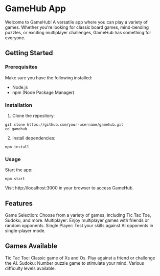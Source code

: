 # GameHub App

Welcome to GameHub! A versatile app where you can play a variety of games. Whether you're looking for classic board games, mind-bending puzzles, or exciting multiplayer challenges, GameHub has something for everyone.

## Getting Started
### Prerequisites
Make sure you have the following installed:
* Node.js
* npm (Node Package Manager)

### Installation
1. Clone the repository:
``` 
git clone https://github.com/your-username/gamehub.git
cd gamehub
```

2. Install dependencies:
```
npm install
```

### Usage
Start the app:

```
npm start
```
Visit http://localhost:3000 in your browser to access GameHub.

## Features
Game Selection: Choose from a variety of games, including Tic Tac Toe, Sudoku, and more.
Multiplayer: Enjoy multiplayer games with friends or random opponents.
Single Player: Test your skills against AI opponents in single-player mode.

## Games Available
Tic Tac Toe: Classic game of Xs and Os. Play against a friend or challenge the AI.
Sudoku: Number puzzle game to stimulate your mind. Various difficulty levels available.
